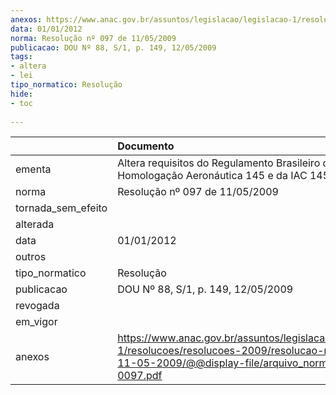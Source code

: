 ```yaml
---
anexos: https://www.anac.gov.br/assuntos/legislacao/legislacao-1/resolucoes/resolucoes-2009/resolucao-no-097-de-11-05-2009/@@display-file/arquivo_norma/RA2009-0097.pdf
data: 01/01/2012
norma: Resolução nº 097 de 11/05/2009
publicacao: DOU Nº 88, S/1, p. 149, 12/05/2009
tags:
- altera
- lei
tipo_normatico: Resolução
hide: 
- toc 
 
---
```


|                    | Documento                                                                                                                                                       |
|:-------------------|:----------------------------------------------------------------------------------------------------------------------------------------------------------------|
| ementa             | Altera requisitos do Regulamento Brasileiro de Homologação Aeronáutica 145 e da IAC 145-1001                                                                    |
| norma              | Resolução nº 097 de 11/05/2009                                                                                                                                  |
| tornada_sem_efeito |                                                                                                                                                                 |
| alterada           |                                                                                                                                                                 |
| data               | 01/01/2012                                                                                                                                                      |
| outros             |                                                                                                                                                                 |
| tipo_normatico     | Resolução                                                                                                                                                       |
| publicacao         | DOU Nº 88, S/1, p. 149, 12/05/2009                                                                                                                              |
| revogada           |                                                                                                                                                                 |
| em_vigor           |                                                                                                                                                                 |
| anexos             | https://www.anac.gov.br/assuntos/legislacao/legislacao-1/resolucoes/resolucoes-2009/resolucao-no-097-de-11-05-2009/@@display-file/arquivo_norma/RA2009-0097.pdf |